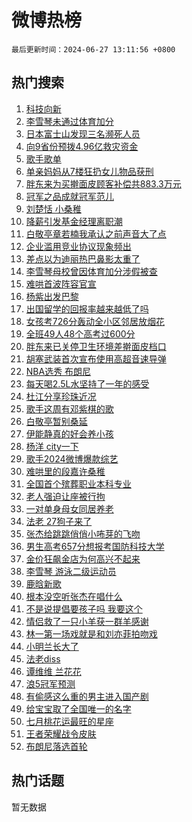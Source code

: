 # 微博热榜

`最后更新时间：2024-06-27 13:11:56 +0800`

## 热门搜索

1. [科技向新](https://m.weibo.cn/search?containerid=100103type%3D1%26t%3D10%26q%3D%23%E7%A7%91%E6%8A%80%E5%90%91%E6%96%B0%23&stream_entry_id=51&isnewpage=1&extparam=seat%3D1%26cate%3D10103%26stream_entry_id%3D51%26pos%3D0%26q%3D%2523%25E7%25A7%2591%25E6%258A%2580%25E5%2590%2591%25E6%2596%25B0%2523%26dgr%3D0%26filter_type%3Drealtimehot%26c_type%3D51%26display_time%3D1719465115%26pre_seqid%3D1719465115185016069226)
1. [李雪琴未通过体育加分](https://m.weibo.cn/search?containerid=100103type%3D1%26t%3D10%26q%3D%23%E6%9D%8E%E9%9B%AA%E7%90%B4%E6%9C%AA%E9%80%9A%E8%BF%87%E4%BD%93%E8%82%B2%E5%8A%A0%E5%88%86%23&stream_entry_id=31&isnewpage=1&extparam=seat%3D1%26flag%3D2%26filter_type%3Drealtimehot%26q%3D%2523%25E6%259D%258E%25E9%259B%25AA%25E7%2590%25B4%25E6%259C%25AA%25E9%2580%259A%25E8%25BF%2587%25E4%25BD%2593%25E8%2582%25B2%25E5%258A%25A0%25E5%2588%2586%2523%26c_type%3D31%26cate%3D5001%26dgr%3D0%26pos%3D0%26stream_entry_id%3D31%26realpos%3D1%26band_rank%3D1%26lcate%3D5001%26display_time%3D1719465115%26pre_seqid%3D1719465115185016069226)
1. [日本富士山发现三名濒死人员](https://m.weibo.cn/search?containerid=100103type%3D1%26t%3D10%26q%3D%23%E6%97%A5%E6%9C%AC%E5%AF%8C%E5%A3%AB%E5%B1%B1%E5%8F%91%E7%8E%B0%E4%B8%89%E5%90%8D%E6%BF%92%E6%AD%BB%E4%BA%BA%E5%91%98%23&stream_entry_id=31&isnewpage=1&extparam=seat%3D1%26flag%3D2%26filter_type%3Drealtimehot%26q%3D%2523%25E6%2597%25A5%25E6%259C%25AC%25E5%25AF%258C%25E5%25A3%25AB%25E5%25B1%25B1%25E5%258F%2591%25E7%258E%25B0%25E4%25B8%2589%25E5%2590%258D%25E6%25BF%2592%25E6%25AD%25BB%25E4%25BA%25BA%25E5%2591%2598%2523%26c_type%3D31%26cate%3D5001%26dgr%3D0%26pos%3D1%26stream_entry_id%3D31%26realpos%3D2%26band_rank%3D2%26lcate%3D5001%26display_time%3D1719465115%26pre_seqid%3D1719465115185016069226)
1. [向9省份预拨4.96亿救灾资金](https://m.weibo.cn/search?containerid=100103type%3D1%26t%3D10%26q%3D%23%E5%90%919%E7%9C%81%E4%BB%BD%E9%A2%84%E6%8B%A84.96%E4%BA%BF%E6%95%91%E7%81%BE%E8%B5%84%E9%87%91%23&stream_entry_id=31&isnewpage=1&extparam=seat%3D1%26flag%3D1%26filter_type%3Drealtimehot%26q%3D%2523%25E5%2590%25919%25E7%259C%2581%25E4%25BB%25BD%25E9%25A2%2584%25E6%258B%25A84.96%25E4%25BA%25BF%25E6%2595%2591%25E7%2581%25BE%25E8%25B5%2584%25E9%2587%2591%2523%26c_type%3D31%26cate%3D5001%26dgr%3D0%26pos%3D2%26stream_entry_id%3D31%26realpos%3D3%26band_rank%3D3%26lcate%3D5001%26display_time%3D1719465115%26pre_seqid%3D1719465115185016069226)
1. [歌手歌单](https://m.weibo.cn/search?containerid=100103type%3D1%26t%3D10%26q%3D%E6%AD%8C%E6%89%8B%E6%AD%8C%E5%8D%95&stream_entry_id=31&isnewpage=1&extparam=seat%3D1%26flag%3D1%26filter_type%3Drealtimehot%26q%3D%25E6%25AD%258C%25E6%2589%258B%25E6%25AD%258C%25E5%258D%2595%26c_type%3D31%26cate%3D5001%26dgr%3D0%26pos%3D3%26stream_entry_id%3D31%26realpos%3D4%26band_rank%3D4%26lcate%3D5001%26display_time%3D1719465115%26pre_seqid%3D1719465115185016069226)
1. [单亲妈妈从7楼狂扔女儿物品获刑](https://m.weibo.cn/search?containerid=100103type%3D1%26t%3D10%26q%3D%23%E5%8D%95%E4%BA%B2%E5%A6%88%E5%A6%88%E4%BB%8E7%E6%A5%BC%E7%8B%82%E6%89%94%E5%A5%B3%E5%84%BF%E7%89%A9%E5%93%81%E8%8E%B7%E5%88%91%23&stream_entry_id=31&isnewpage=1&extparam=seat%3D1%26flag%3D0%26filter_type%3Drealtimehot%26q%3D%2523%25E5%258D%2595%25E4%25BA%25B2%25E5%25A6%2588%25E5%25A6%2588%25E4%25BB%258E7%25E6%25A5%25BC%25E7%258B%2582%25E6%2589%2594%25E5%25A5%25B3%25E5%2584%25BF%25E7%2589%25A9%25E5%2593%2581%25E8%258E%25B7%25E5%2588%2591%2523%26c_type%3D31%26cate%3D5001%26dgr%3D0%26pos%3D4%26stream_entry_id%3D31%26realpos%3D5%26band_rank%3D5%26lcate%3D5001%26display_time%3D1719465115%26pre_seqid%3D1719465115185016069226)
1. [胖东来为买擀面皮顾客补偿共883.3万元](https://m.weibo.cn/search?containerid=100103type%3D1%26t%3D10%26q%3D%23%E8%83%96%E4%B8%9C%E6%9D%A5%E4%B8%BA%E4%B9%B0%E6%93%80%E9%9D%A2%E7%9A%AE%E9%A1%BE%E5%AE%A2%E8%A1%A5%E5%81%BF%E5%85%B1883.3%E4%B8%87%E5%85%83%23&stream_entry_id=31&isnewpage=1&extparam=seat%3D1%26flag%3D0%26filter_type%3Drealtimehot%26q%3D%2523%25E8%2583%2596%25E4%25B8%259C%25E6%259D%25A5%25E4%25B8%25BA%25E4%25B9%25B0%25E6%2593%2580%25E9%259D%25A2%25E7%259A%25AE%25E9%25A1%25BE%25E5%25AE%25A2%25E8%25A1%25A5%25E5%2581%25BF%25E5%2585%25B1883.3%25E4%25B8%2587%25E5%2585%2583%2523%26c_type%3D31%26cate%3D5001%26dgr%3D0%26pos%3D5%26stream_entry_id%3D31%26realpos%3D6%26band_rank%3D6%26lcate%3D5001%26display_time%3D1719465115%26pre_seqid%3D1719465115185016069226)
1. [冠军之品成就冠军范儿](https://m.weibo.cn/search?containerid=100103type%3D1%26t%3D10%26q%3D%23%E5%86%A0%E5%86%9B%E4%B9%8B%E5%93%81%E6%88%90%E5%B0%B1%E5%86%A0%E5%86%9B%E8%8C%83%E5%84%BF%23&stream_entry_id=31&isnewpage=1&extparam=seat%3D1%26is_ad_pos%3D1%26filter_type%3Drealtimehot%26q%3D%2523%25E5%2586%25A0%25E5%2586%259B%25E4%25B9%258B%25E5%2593%2581%25E6%2588%2590%25E5%25B0%25B1%25E5%2586%25A0%25E5%2586%259B%25E8%258C%2583%25E5%2584%25BF%2523%26c_type%3D31%26adid%3D243596%26cate%3D5001%26dgr%3D0%26pos%3D6%26stream_entry_id%3D31%26topic_ad%3D1%26band_rank%3D7%26lcate%3D5001%26display_time%3D1719465115%26pre_seqid%3D1719465115185016069226)
1. [刘楚恬 小桑稚](https://m.weibo.cn/search?containerid=100103type%3D1%26t%3D10%26q%3D%E5%88%98%E6%A5%9A%E6%81%AC+%E5%B0%8F%E6%A1%91%E7%A8%9A&stream_entry_id=31&isnewpage=1&extparam=seat%3D1%26flag%3D1%26filter_type%3Drealtimehot%26q%3D%25E5%2588%2598%25E6%25A5%259A%25E6%2581%25AC%2520%25E5%25B0%258F%25E6%25A1%2591%25E7%25A8%259A%26c_type%3D31%26cate%3D5001%26dgr%3D0%26pos%3D7%26stream_entry_id%3D31%26realpos%3D7%26band_rank%3D7%26lcate%3D5001%26display_time%3D1719465115%26pre_seqid%3D1719465115185016069226)
1. [降薪引发基金经理离职潮](https://m.weibo.cn/search?containerid=100103type%3D1%26t%3D10%26q%3D%23%E9%99%8D%E8%96%AA%E5%BC%95%E5%8F%91%E5%9F%BA%E9%87%91%E7%BB%8F%E7%90%86%E7%A6%BB%E8%81%8C%E6%BD%AE%23&stream_entry_id=31&isnewpage=1&extparam=seat%3D1%26flag%3D0%26filter_type%3Drealtimehot%26q%3D%2523%25E9%2599%258D%25E8%2596%25AA%25E5%25BC%2595%25E5%258F%2591%25E5%259F%25BA%25E9%2587%2591%25E7%25BB%258F%25E7%2590%2586%25E7%25A6%25BB%25E8%2581%258C%25E6%25BD%25AE%2523%26c_type%3D31%26cate%3D5001%26dgr%3D0%26pos%3D8%26stream_entry_id%3D31%26realpos%3D8%26band_rank%3D8%26lcate%3D5001%26display_time%3D1719465115%26pre_seqid%3D1719465115185016069226)
1. [白敬亭章若楠我承认之前声音大了点](https://m.weibo.cn/search?containerid=100103type%3D1%26t%3D10%26q%3D%23%E7%99%BD%E6%95%AC%E4%BA%AD%E7%AB%A0%E8%8B%A5%E6%A5%A0%E6%88%91%E6%89%BF%E8%AE%A4%E4%B9%8B%E5%89%8D%E5%A3%B0%E9%9F%B3%E5%A4%A7%E4%BA%86%E7%82%B9%23&stream_entry_id=31&isnewpage=1&extparam=seat%3D1%26flag%3D1%26filter_type%3Drealtimehot%26q%3D%2523%25E7%2599%25BD%25E6%2595%25AC%25E4%25BA%25AD%25E7%25AB%25A0%25E8%258B%25A5%25E6%25A5%25A0%25E6%2588%2591%25E6%2589%25BF%25E8%25AE%25A4%25E4%25B9%258B%25E5%2589%258D%25E5%25A3%25B0%25E9%259F%25B3%25E5%25A4%25A7%25E4%25BA%2586%25E7%2582%25B9%2523%26c_type%3D31%26cate%3D5001%26dgr%3D0%26pos%3D9%26stream_entry_id%3D31%26realpos%3D9%26band_rank%3D9%26lcate%3D5001%26display_time%3D1719465115%26pre_seqid%3D1719465115185016069226)
1. [企业滥用竞业协议现象频出](https://m.weibo.cn/search?containerid=100103type%3D1%26t%3D10%26q%3D%23%E4%BC%81%E4%B8%9A%E6%BB%A5%E7%94%A8%E7%AB%9E%E4%B8%9A%E5%8D%8F%E8%AE%AE%E7%8E%B0%E8%B1%A1%E9%A2%91%E5%87%BA%23&stream_entry_id=31&isnewpage=1&extparam=seat%3D1%26flag%3D1%26filter_type%3Drealtimehot%26q%3D%2523%25E4%25BC%2581%25E4%25B8%259A%25E6%25BB%25A5%25E7%2594%25A8%25E7%25AB%259E%25E4%25B8%259A%25E5%258D%258F%25E8%25AE%25AE%25E7%258E%25B0%25E8%25B1%25A1%25E9%25A2%2591%25E5%2587%25BA%2523%26c_type%3D31%26cate%3D5001%26dgr%3D0%26pos%3D10%26stream_entry_id%3D31%26realpos%3D10%26band_rank%3D10%26lcate%3D5001%26display_time%3D1719465115%26pre_seqid%3D1719465115185016069226)
1. [差点以为迪丽热巴鼻影太重了](https://m.weibo.cn/search?containerid=100103type%3D1%26t%3D10%26q%3D%E5%B7%AE%E7%82%B9%E4%BB%A5%E4%B8%BA%E8%BF%AA%E4%B8%BD%E7%83%AD%E5%B7%B4%E9%BC%BB%E5%BD%B1%E5%A4%AA%E9%87%8D%E4%BA%86&stream_entry_id=31&isnewpage=1&extparam=seat%3D1%26flag%3D2%26filter_type%3Drealtimehot%26q%3D%25E5%25B7%25AE%25E7%2582%25B9%25E4%25BB%25A5%25E4%25B8%25BA%25E8%25BF%25AA%25E4%25B8%25BD%25E7%2583%25AD%25E5%25B7%25B4%25E9%25BC%25BB%25E5%25BD%25B1%25E5%25A4%25AA%25E9%2587%258D%25E4%25BA%2586%26c_type%3D31%26cate%3D5001%26dgr%3D0%26pos%3D11%26stream_entry_id%3D31%26realpos%3D11%26band_rank%3D11%26lcate%3D5001%26display_time%3D1719465115%26pre_seqid%3D1719465115185016069226)
1. [李雪琴母校曾因体育加分涉假被查](https://m.weibo.cn/search?containerid=100103type%3D1%26t%3D10%26q%3D%23%E6%9D%8E%E9%9B%AA%E7%90%B4%E6%AF%8D%E6%A0%A1%E6%9B%BE%E5%9B%A0%E4%BD%93%E8%82%B2%E5%8A%A0%E5%88%86%E6%B6%89%E5%81%87%E8%A2%AB%E6%9F%A5%23&stream_entry_id=31&isnewpage=1&extparam=seat%3D1%26flag%3D1%26filter_type%3Drealtimehot%26q%3D%2523%25E6%259D%258E%25E9%259B%25AA%25E7%2590%25B4%25E6%25AF%258D%25E6%25A0%25A1%25E6%259B%25BE%25E5%259B%25A0%25E4%25BD%2593%25E8%2582%25B2%25E5%258A%25A0%25E5%2588%2586%25E6%25B6%2589%25E5%2581%2587%25E8%25A2%25AB%25E6%259F%25A5%2523%26c_type%3D31%26cate%3D5001%26dgr%3D0%26pos%3D12%26stream_entry_id%3D31%26realpos%3D12%26band_rank%3D12%26lcate%3D5001%26display_time%3D1719465115%26pre_seqid%3D1719465115185016069226)
1. [难哄首波阵容官宣](https://m.weibo.cn/search?containerid=100103type%3D1%26t%3D10%26q%3D%23%E9%9A%BE%E5%93%84%E9%A6%96%E6%B3%A2%E9%98%B5%E5%AE%B9%E5%AE%98%E5%AE%A3%23&stream_entry_id=31&isnewpage=1&extparam=seat%3D1%26flag%3D0%26filter_type%3Drealtimehot%26q%3D%2523%25E9%259A%25BE%25E5%2593%2584%25E9%25A6%2596%25E6%25B3%25A2%25E9%2598%25B5%25E5%25AE%25B9%25E5%25AE%2598%25E5%25AE%25A3%2523%26c_type%3D31%26cate%3D5001%26dgr%3D0%26pos%3D13%26stream_entry_id%3D31%26realpos%3D13%26band_rank%3D13%26lcate%3D5001%26display_time%3D1719465115%26pre_seqid%3D1719465115185016069226)
1. [杨紫出发巴黎](https://m.weibo.cn/search?containerid=100103type%3D1%26t%3D10%26q%3D%E6%9D%A8%E7%B4%AB%E5%87%BA%E5%8F%91%E5%B7%B4%E9%BB%8E&stream_entry_id=31&isnewpage=1&extparam=seat%3D1%26flag%3D1%26filter_type%3Drealtimehot%26q%3D%25E6%259D%25A8%25E7%25B4%25AB%25E5%2587%25BA%25E5%258F%2591%25E5%25B7%25B4%25E9%25BB%258E%26c_type%3D31%26cate%3D5001%26dgr%3D0%26pos%3D14%26stream_entry_id%3D31%26realpos%3D14%26band_rank%3D14%26lcate%3D5001%26display_time%3D1719465115%26pre_seqid%3D1719465115185016069226)
1. [出国留学的回报率越来越低了吗](https://m.weibo.cn/search?containerid=100103type%3D1%26t%3D10%26q%3D%23%E5%87%BA%E5%9B%BD%E7%95%99%E5%AD%A6%E7%9A%84%E5%9B%9E%E6%8A%A5%E7%8E%87%E8%B6%8A%E6%9D%A5%E8%B6%8A%E4%BD%8E%E4%BA%86%E5%90%97%23&stream_entry_id=31&isnewpage=1&extparam=seat%3D1%26flag%3D1%26filter_type%3Drealtimehot%26q%3D%2523%25E5%2587%25BA%25E5%259B%25BD%25E7%2595%2599%25E5%25AD%25A6%25E7%259A%2584%25E5%259B%259E%25E6%258A%25A5%25E7%258E%2587%25E8%25B6%258A%25E6%259D%25A5%25E8%25B6%258A%25E4%25BD%258E%25E4%25BA%2586%25E5%2590%2597%2523%26c_type%3D31%26cate%3D5001%26dgr%3D0%26pos%3D15%26stream_entry_id%3D31%26realpos%3D15%26band_rank%3D15%26lcate%3D5001%26display_time%3D1719465115%26pre_seqid%3D1719465115185016069226)
1. [女孩考726分轰动全小区邻居放烟花](https://m.weibo.cn/search?containerid=100103type%3D1%26t%3D10%26q%3D%23%E5%A5%B3%E5%AD%A9%E8%80%83726%E5%88%86%E8%BD%B0%E5%8A%A8%E5%85%A8%E5%B0%8F%E5%8C%BA%E9%82%BB%E5%B1%85%E6%94%BE%E7%83%9F%E8%8A%B1%23&stream_entry_id=31&isnewpage=1&extparam=seat%3D1%26flag%3D0%26filter_type%3Drealtimehot%26q%3D%2523%25E5%25A5%25B3%25E5%25AD%25A9%25E8%2580%2583726%25E5%2588%2586%25E8%25BD%25B0%25E5%258A%25A8%25E5%2585%25A8%25E5%25B0%258F%25E5%258C%25BA%25E9%2582%25BB%25E5%25B1%2585%25E6%2594%25BE%25E7%2583%259F%25E8%258A%25B1%2523%26c_type%3D31%26cate%3D5001%26dgr%3D0%26pos%3D16%26stream_entry_id%3D31%26realpos%3D16%26band_rank%3D16%26lcate%3D5001%26display_time%3D1719465115%26pre_seqid%3D1719465115185016069226)
1. [全班49人48个高考过600分](https://m.weibo.cn/search?containerid=100103type%3D1%26t%3D10%26q%3D%23%E5%85%A8%E7%8F%AD49%E4%BA%BA48%E4%B8%AA%E9%AB%98%E8%80%83%E8%BF%87600%E5%88%86%23&stream_entry_id=31&isnewpage=1&extparam=seat%3D1%26flag%3D2%26filter_type%3Drealtimehot%26q%3D%2523%25E5%2585%25A8%25E7%258F%25AD49%25E4%25BA%25BA48%25E4%25B8%25AA%25E9%25AB%2598%25E8%2580%2583%25E8%25BF%2587600%25E5%2588%2586%2523%26c_type%3D31%26cate%3D5001%26dgr%3D0%26pos%3D17%26stream_entry_id%3D31%26realpos%3D17%26band_rank%3D17%26lcate%3D5001%26display_time%3D1719465115%26pre_seqid%3D1719465115185016069226)
1. [胖东来已关停卫生环境差擀面皮档口](https://m.weibo.cn/search?containerid=100103type%3D1%26t%3D10%26q%3D%23%E8%83%96%E4%B8%9C%E6%9D%A5%E5%B7%B2%E5%85%B3%E5%81%9C%E5%8D%AB%E7%94%9F%E7%8E%AF%E5%A2%83%E5%B7%AE%E6%93%80%E9%9D%A2%E7%9A%AE%E6%A1%A3%E5%8F%A3%23&stream_entry_id=31&isnewpage=1&extparam=seat%3D1%26flag%3D0%26filter_type%3Drealtimehot%26q%3D%2523%25E8%2583%2596%25E4%25B8%259C%25E6%259D%25A5%25E5%25B7%25B2%25E5%2585%25B3%25E5%2581%259C%25E5%258D%25AB%25E7%2594%259F%25E7%258E%25AF%25E5%25A2%2583%25E5%25B7%25AE%25E6%2593%2580%25E9%259D%25A2%25E7%259A%25AE%25E6%25A1%25A3%25E5%258F%25A3%2523%26c_type%3D31%26cate%3D5001%26dgr%3D0%26pos%3D18%26stream_entry_id%3D31%26realpos%3D18%26band_rank%3D18%26lcate%3D5001%26display_time%3D1719465115%26pre_seqid%3D1719465115185016069226)
1. [胡塞武装首次宣布使用高超音速导弹](https://m.weibo.cn/search?containerid=100103type%3D1%26t%3D10%26q%3D%23%E8%83%A1%E5%A1%9E%E6%AD%A6%E8%A3%85%E9%A6%96%E6%AC%A1%E5%AE%A3%E5%B8%83%E4%BD%BF%E7%94%A8%E9%AB%98%E8%B6%85%E9%9F%B3%E9%80%9F%E5%AF%BC%E5%BC%B9%23&stream_entry_id=31&isnewpage=1&extparam=seat%3D1%26flag%3D1%26filter_type%3Drealtimehot%26q%3D%2523%25E8%2583%25A1%25E5%25A1%259E%25E6%25AD%25A6%25E8%25A3%2585%25E9%25A6%2596%25E6%25AC%25A1%25E5%25AE%25A3%25E5%25B8%2583%25E4%25BD%25BF%25E7%2594%25A8%25E9%25AB%2598%25E8%25B6%2585%25E9%259F%25B3%25E9%2580%259F%25E5%25AF%25BC%25E5%25BC%25B9%2523%26c_type%3D31%26cate%3D5001%26dgr%3D0%26pos%3D19%26stream_entry_id%3D31%26realpos%3D19%26band_rank%3D19%26lcate%3D5001%26display_time%3D1719465115%26pre_seqid%3D1719465115185016069226)
1. [NBA选秀 布朗尼](https://m.weibo.cn/search?containerid=100103type%3D1%26t%3D10%26q%3DNBA%E9%80%89%E7%A7%80+%E5%B8%83%E6%9C%97%E5%B0%BC&stream_entry_id=31&isnewpage=1&extparam=seat%3D1%26flag%3D0%26filter_type%3Drealtimehot%26q%3DNBA%25E9%2580%2589%25E7%25A7%2580%2520%25E5%25B8%2583%25E6%259C%2597%25E5%25B0%25BC%26c_type%3D31%26cate%3D5001%26dgr%3D0%26pos%3D20%26stream_entry_id%3D31%26realpos%3D20%26band_rank%3D20%26lcate%3D5001%26display_time%3D1719465115%26pre_seqid%3D1719465115185016069226)
1. [每天喝2.5L水坚持了一年的感受](https://m.weibo.cn/search?containerid=100103type%3D1%26t%3D10%26q%3D%23%E6%AF%8F%E5%A4%A9%E5%96%9D2.5L%E6%B0%B4%E5%9D%9A%E6%8C%81%E4%BA%86%E4%B8%80%E5%B9%B4%E7%9A%84%E6%84%9F%E5%8F%97%23&stream_entry_id=31&isnewpage=1&extparam=seat%3D1%26flag%3D2%26filter_type%3Drealtimehot%26q%3D%2523%25E6%25AF%258F%25E5%25A4%25A9%25E5%2596%259D2.5L%25E6%25B0%25B4%25E5%259D%259A%25E6%258C%2581%25E4%25BA%2586%25E4%25B8%2580%25E5%25B9%25B4%25E7%259A%2584%25E6%2584%259F%25E5%258F%2597%2523%26c_type%3D31%26cate%3D5001%26dgr%3D0%26pos%3D21%26stream_entry_id%3D31%26realpos%3D21%26band_rank%3D21%26lcate%3D5001%26display_time%3D1719465115%26pre_seqid%3D1719465115185016069226)
1. [杜江分享珍珠近况](https://m.weibo.cn/search?containerid=100103type%3D1%26t%3D10%26q%3D%23%E6%9D%9C%E6%B1%9F%E5%88%86%E4%BA%AB%E7%8F%8D%E7%8F%A0%E8%BF%91%E5%86%B5%23&stream_entry_id=31&isnewpage=1&extparam=seat%3D1%26flag%3D1%26filter_type%3Drealtimehot%26q%3D%2523%25E6%259D%259C%25E6%25B1%259F%25E5%2588%2586%25E4%25BA%25AB%25E7%258F%258D%25E7%258F%25A0%25E8%25BF%2591%25E5%2586%25B5%2523%26c_type%3D31%26cate%3D5001%26dgr%3D0%26pos%3D22%26stream_entry_id%3D31%26realpos%3D22%26band_rank%3D22%26lcate%3D5001%26display_time%3D1719465115%26pre_seqid%3D1719465115185016069226)
1. [歌手这周有邓紫棋的歌](https://m.weibo.cn/search?containerid=100103type%3D1%26t%3D10%26q%3D%23%E6%AD%8C%E6%89%8B%E8%BF%99%E5%91%A8%E6%9C%89%E9%82%93%E7%B4%AB%E6%A3%8B%E7%9A%84%E6%AD%8C%23&stream_entry_id=31&isnewpage=1&extparam=seat%3D1%26flag%3D1%26filter_type%3Drealtimehot%26q%3D%2523%25E6%25AD%258C%25E6%2589%258B%25E8%25BF%2599%25E5%2591%25A8%25E6%259C%2589%25E9%2582%2593%25E7%25B4%25AB%25E6%25A3%258B%25E7%259A%2584%25E6%25AD%258C%2523%26c_type%3D31%26cate%3D5001%26dgr%3D0%26pos%3D23%26stream_entry_id%3D31%26realpos%3D23%26band_rank%3D23%26lcate%3D5001%26display_time%3D1719465115%26pre_seqid%3D1719465115185016069226)
1. [白敬亭暂别桑延](https://m.weibo.cn/search?containerid=100103type%3D1%26t%3D10%26q%3D%23%E7%99%BD%E6%95%AC%E4%BA%AD%E6%9A%82%E5%88%AB%E6%A1%91%E5%BB%B6%23&stream_entry_id=31&isnewpage=1&extparam=seat%3D1%26flag%3D0%26filter_type%3Drealtimehot%26q%3D%2523%25E7%2599%25BD%25E6%2595%25AC%25E4%25BA%25AD%25E6%259A%2582%25E5%2588%25AB%25E6%25A1%2591%25E5%25BB%25B6%2523%26c_type%3D31%26cate%3D5001%26dgr%3D0%26pos%3D24%26stream_entry_id%3D31%26realpos%3D24%26band_rank%3D24%26lcate%3D5001%26display_time%3D1719465115%26pre_seqid%3D1719465115185016069226)
1. [伊能静真的好会养小孩](https://m.weibo.cn/search?containerid=100103type%3D1%26t%3D10%26q%3D%23%E4%BC%8A%E8%83%BD%E9%9D%99%E7%9C%9F%E7%9A%84%E5%A5%BD%E4%BC%9A%E5%85%BB%E5%B0%8F%E5%AD%A9%23&stream_entry_id=31&isnewpage=1&extparam=seat%3D1%26flag%3D1%26filter_type%3Drealtimehot%26q%3D%2523%25E4%25BC%258A%25E8%2583%25BD%25E9%259D%2599%25E7%259C%259F%25E7%259A%2584%25E5%25A5%25BD%25E4%25BC%259A%25E5%2585%25BB%25E5%25B0%258F%25E5%25AD%25A9%2523%26c_type%3D31%26cate%3D5001%26dgr%3D0%26pos%3D25%26stream_entry_id%3D31%26realpos%3D25%26band_rank%3D25%26lcate%3D5001%26display_time%3D1719465115%26pre_seqid%3D1719465115185016069226)
1. [杨洋 city一下](https://m.weibo.cn/search?containerid=100103type%3D1%26t%3D10%26q%3D%E6%9D%A8%E6%B4%8B+city%E4%B8%80%E4%B8%8B&stream_entry_id=31&isnewpage=1&extparam=seat%3D1%26flag%3D1%26filter_type%3Drealtimehot%26q%3D%25E6%259D%25A8%25E6%25B4%258B%2520city%25E4%25B8%2580%25E4%25B8%258B%26c_type%3D31%26cate%3D5001%26dgr%3D0%26pos%3D26%26stream_entry_id%3D31%26realpos%3D26%26band_rank%3D26%26lcate%3D5001%26display_time%3D1719465115%26pre_seqid%3D1719465115185016069226)
1. [歌手2024微博爆款综艺](https://m.weibo.cn/search?containerid=100103type%3D1%26t%3D10%26q%3D%23%E6%AD%8C%E6%89%8B2024%E5%BE%AE%E5%8D%9A%E7%88%86%E6%AC%BE%E7%BB%BC%E8%89%BA%23&stream_entry_id=31&isnewpage=1&extparam=seat%3D1%26flag%3D1%26filter_type%3Drealtimehot%26q%3D%2523%25E6%25AD%258C%25E6%2589%258B2024%25E5%25BE%25AE%25E5%258D%259A%25E7%2588%2586%25E6%25AC%25BE%25E7%25BB%25BC%25E8%2589%25BA%2523%26c_type%3D31%26cate%3D5001%26dgr%3D0%26pos%3D27%26stream_entry_id%3D31%26realpos%3D27%26band_rank%3D27%26lcate%3D5001%26display_time%3D1719465115%26pre_seqid%3D1719465115185016069226)
1. [难哄里的段嘉许桑稚](https://m.weibo.cn/search?containerid=100103type%3D1%26t%3D10%26q%3D%23%E9%9A%BE%E5%93%84%E9%87%8C%E7%9A%84%E6%AE%B5%E5%98%89%E8%AE%B8%E6%A1%91%E7%A8%9A%23&stream_entry_id=31&isnewpage=1&extparam=seat%3D1%26flag%3D1%26filter_type%3Drealtimehot%26q%3D%2523%25E9%259A%25BE%25E5%2593%2584%25E9%2587%258C%25E7%259A%2584%25E6%25AE%25B5%25E5%2598%2589%25E8%25AE%25B8%25E6%25A1%2591%25E7%25A8%259A%2523%26c_type%3D31%26cate%3D5001%26dgr%3D0%26pos%3D28%26stream_entry_id%3D31%26realpos%3D28%26band_rank%3D28%26lcate%3D5001%26display_time%3D1719465115%26pre_seqid%3D1719465115185016069226)
1. [全国首个殡葬职业本科专业](https://m.weibo.cn/search?containerid=100103type%3D1%26t%3D10%26q%3D%23%E5%85%A8%E5%9B%BD%E9%A6%96%E4%B8%AA%E6%AE%A1%E8%91%AC%E8%81%8C%E4%B8%9A%E6%9C%AC%E7%A7%91%E4%B8%93%E4%B8%9A%23&stream_entry_id=31&isnewpage=1&extparam=seat%3D1%26flag%3D0%26filter_type%3Drealtimehot%26q%3D%2523%25E5%2585%25A8%25E5%259B%25BD%25E9%25A6%2596%25E4%25B8%25AA%25E6%25AE%25A1%25E8%2591%25AC%25E8%2581%258C%25E4%25B8%259A%25E6%259C%25AC%25E7%25A7%2591%25E4%25B8%2593%25E4%25B8%259A%2523%26c_type%3D31%26cate%3D5001%26dgr%3D0%26pos%3D29%26stream_entry_id%3D31%26realpos%3D29%26band_rank%3D29%26lcate%3D5001%26display_time%3D1719465115%26pre_seqid%3D1719465115185016069226)
1. [老人强迫让座被行拘](https://m.weibo.cn/search?containerid=100103type%3D1%26t%3D10%26q%3D%23%E8%80%81%E4%BA%BA%E5%BC%BA%E8%BF%AB%E8%AE%A9%E5%BA%A7%E8%A2%AB%E8%A1%8C%E6%8B%98%23&stream_entry_id=31&isnewpage=1&extparam=seat%3D1%26flag%3D1%26filter_type%3Drealtimehot%26q%3D%2523%25E8%2580%2581%25E4%25BA%25BA%25E5%25BC%25BA%25E8%25BF%25AB%25E8%25AE%25A9%25E5%25BA%25A7%25E8%25A2%25AB%25E8%25A1%258C%25E6%258B%2598%2523%26c_type%3D31%26cate%3D5001%26dgr%3D0%26pos%3D30%26stream_entry_id%3D31%26realpos%3D30%26band_rank%3D30%26lcate%3D5001%26display_time%3D1719465115%26pre_seqid%3D1719465115185016069226)
1. [一对单身母女同居养老](https://m.weibo.cn/search?containerid=100103type%3D1%26t%3D10%26q%3D%E4%B8%80%E5%AF%B9%E5%8D%95%E8%BA%AB%E6%AF%8D%E5%A5%B3%E5%90%8C%E5%B1%85%E5%85%BB%E8%80%81&stream_entry_id=31&isnewpage=1&extparam=seat%3D1%26flag%3D1%26filter_type%3Drealtimehot%26q%3D%25E4%25B8%2580%25E5%25AF%25B9%25E5%258D%2595%25E8%25BA%25AB%25E6%25AF%258D%25E5%25A5%25B3%25E5%2590%258C%25E5%25B1%2585%25E5%2585%25BB%25E8%2580%2581%26c_type%3D31%26cate%3D5001%26dgr%3D0%26pos%3D31%26stream_entry_id%3D31%26realpos%3D31%26band_rank%3D31%26lcate%3D5001%26display_time%3D1719465115%26pre_seqid%3D1719465115185016069226)
1. [法老 27狗子来了](https://m.weibo.cn/search?containerid=100103type%3D1%26t%3D10%26q%3D%E6%B3%95%E8%80%81+27%E7%8B%97%E5%AD%90%E6%9D%A5%E4%BA%86&stream_entry_id=31&isnewpage=1&extparam=seat%3D1%26flag%3D0%26filter_type%3Drealtimehot%26q%3D%25E6%25B3%2595%25E8%2580%2581%252027%25E7%258B%2597%25E5%25AD%2590%25E6%259D%25A5%25E4%25BA%2586%26c_type%3D31%26cate%3D5001%26dgr%3D0%26pos%3D32%26stream_entry_id%3D31%26realpos%3D32%26band_rank%3D32%26lcate%3D5001%26display_time%3D1719465115%26pre_seqid%3D1719465115185016069226)
1. [张杰给跳跳俏俏小咘芽的飞吻](https://m.weibo.cn/search?containerid=100103type%3D1%26t%3D10%26q%3D%23%E5%BC%A0%E6%9D%B0%E7%BB%99%E8%B7%B3%E8%B7%B3%E4%BF%8F%E4%BF%8F%E5%B0%8F%E5%92%98%E8%8A%BD%E7%9A%84%E9%A3%9E%E5%90%BB%23&stream_entry_id=31&isnewpage=1&extparam=seat%3D1%26flag%3D1%26filter_type%3Drealtimehot%26q%3D%2523%25E5%25BC%25A0%25E6%259D%25B0%25E7%25BB%2599%25E8%25B7%25B3%25E8%25B7%25B3%25E4%25BF%258F%25E4%25BF%258F%25E5%25B0%258F%25E5%2592%2598%25E8%258A%25BD%25E7%259A%2584%25E9%25A3%259E%25E5%2590%25BB%2523%26c_type%3D31%26cate%3D5001%26dgr%3D0%26pos%3D33%26stream_entry_id%3D31%26realpos%3D33%26band_rank%3D33%26lcate%3D5001%26display_time%3D1719465115%26pre_seqid%3D1719465115185016069226)
1. [男生高考657分想报考国防科技大学](https://m.weibo.cn/search?containerid=100103type%3D1%26t%3D10%26q%3D%23%E7%94%B7%E7%94%9F%E9%AB%98%E8%80%83657%E5%88%86%E6%83%B3%E6%8A%A5%E8%80%83%E5%9B%BD%E9%98%B2%E7%A7%91%E6%8A%80%E5%A4%A7%E5%AD%A6%23&stream_entry_id=31&isnewpage=1&extparam=seat%3D1%26flag%3D1%26filter_type%3Drealtimehot%26q%3D%2523%25E7%2594%25B7%25E7%2594%259F%25E9%25AB%2598%25E8%2580%2583657%25E5%2588%2586%25E6%2583%25B3%25E6%258A%25A5%25E8%2580%2583%25E5%259B%25BD%25E9%2598%25B2%25E7%25A7%2591%25E6%258A%2580%25E5%25A4%25A7%25E5%25AD%25A6%2523%26c_type%3D31%26cate%3D5001%26dgr%3D0%26pos%3D34%26stream_entry_id%3D31%26realpos%3D34%26band_rank%3D34%26lcate%3D5001%26display_time%3D1719465115%26pre_seqid%3D1719465115185016069226)
1. [金价狂飙金店为何高兴不起来](https://m.weibo.cn/search?containerid=100103type%3D1%26t%3D10%26q%3D%23%E9%87%91%E4%BB%B7%E7%8B%82%E9%A3%99%E9%87%91%E5%BA%97%E4%B8%BA%E4%BD%95%E9%AB%98%E5%85%B4%E4%B8%8D%E8%B5%B7%E6%9D%A5%23&stream_entry_id=31&isnewpage=1&extparam=seat%3D1%26flag%3D1%26filter_type%3Drealtimehot%26q%3D%2523%25E9%2587%2591%25E4%25BB%25B7%25E7%258B%2582%25E9%25A3%2599%25E9%2587%2591%25E5%25BA%2597%25E4%25B8%25BA%25E4%25BD%2595%25E9%25AB%2598%25E5%2585%25B4%25E4%25B8%258D%25E8%25B5%25B7%25E6%259D%25A5%2523%26c_type%3D31%26cate%3D5001%26dgr%3D0%26pos%3D35%26stream_entry_id%3D31%26realpos%3D35%26band_rank%3D35%26lcate%3D5001%26display_time%3D1719465115%26pre_seqid%3D1719465115185016069226)
1. [李雪琴 游泳二级运动员](https://m.weibo.cn/search?containerid=100103type%3D1%26t%3D10%26q%3D%E6%9D%8E%E9%9B%AA%E7%90%B4+%E6%B8%B8%E6%B3%B3%E4%BA%8C%E7%BA%A7%E8%BF%90%E5%8A%A8%E5%91%98&stream_entry_id=31&isnewpage=1&extparam=seat%3D1%26flag%3D0%26filter_type%3Drealtimehot%26q%3D%25E6%259D%258E%25E9%259B%25AA%25E7%2590%25B4%2520%25E6%25B8%25B8%25E6%25B3%25B3%25E4%25BA%258C%25E7%25BA%25A7%25E8%25BF%2590%25E5%258A%25A8%25E5%2591%2598%26c_type%3D31%26cate%3D5001%26dgr%3D0%26pos%3D36%26stream_entry_id%3D31%26realpos%3D36%26band_rank%3D36%26lcate%3D5001%26display_time%3D1719465115%26pre_seqid%3D1719465115185016069226)
1. [鹿晗新歌](https://m.weibo.cn/search?containerid=100103type%3D1%26t%3D10%26q%3D%E9%B9%BF%E6%99%97%E6%96%B0%E6%AD%8C&stream_entry_id=31&isnewpage=1&extparam=seat%3D1%26flag%3D1%26filter_type%3Drealtimehot%26q%3D%25E9%25B9%25BF%25E6%2599%2597%25E6%2596%25B0%25E6%25AD%258C%26c_type%3D31%26cate%3D5001%26dgr%3D0%26pos%3D37%26stream_entry_id%3D31%26realpos%3D37%26band_rank%3D37%26lcate%3D5001%26display_time%3D1719465115%26pre_seqid%3D1719465115185016069226)
1. [根本没空听张杰在唱什么](https://m.weibo.cn/search?containerid=100103type%3D1%26t%3D10%26q%3D%23%E6%A0%B9%E6%9C%AC%E6%B2%A1%E7%A9%BA%E5%90%AC%E5%BC%A0%E6%9D%B0%E5%9C%A8%E5%94%B1%E4%BB%80%E4%B9%88%23&stream_entry_id=31&isnewpage=1&extparam=seat%3D1%26flag%3D0%26filter_type%3Drealtimehot%26q%3D%2523%25E6%25A0%25B9%25E6%259C%25AC%25E6%25B2%25A1%25E7%25A9%25BA%25E5%2590%25AC%25E5%25BC%25A0%25E6%259D%25B0%25E5%259C%25A8%25E5%2594%25B1%25E4%25BB%2580%25E4%25B9%2588%2523%26c_type%3D31%26cate%3D5001%26dgr%3D0%26pos%3D38%26stream_entry_id%3D31%26realpos%3D38%26band_rank%3D38%26lcate%3D5001%26display_time%3D1719465115%26pre_seqid%3D1719465115185016069226)
1. [不是说提倡要孩子吗 我要这个](https://m.weibo.cn/search?containerid=100103type%3D1%26t%3D10%26q%3D%E4%B8%8D%E6%98%AF%E8%AF%B4%E6%8F%90%E5%80%A1%E8%A6%81%E5%AD%A9%E5%AD%90%E5%90%97+%E6%88%91%E8%A6%81%E8%BF%99%E4%B8%AA&stream_entry_id=31&isnewpage=1&extparam=seat%3D1%26flag%3D0%26filter_type%3Drealtimehot%26q%3D%25E4%25B8%258D%25E6%2598%25AF%25E8%25AF%25B4%25E6%258F%2590%25E5%2580%25A1%25E8%25A6%2581%25E5%25AD%25A9%25E5%25AD%2590%25E5%2590%2597%2520%25E6%2588%2591%25E8%25A6%2581%25E8%25BF%2599%25E4%25B8%25AA%26c_type%3D31%26cate%3D5001%26dgr%3D0%26pos%3D39%26stream_entry_id%3D31%26realpos%3D39%26band_rank%3D39%26lcate%3D5001%26display_time%3D1719465115%26pre_seqid%3D1719465115185016069226)
1. [情侣救了一只小羊获一群羊感谢](https://m.weibo.cn/search?containerid=100103type%3D1%26t%3D10%26q%3D%23%E6%83%85%E4%BE%A3%E6%95%91%E4%BA%86%E4%B8%80%E5%8F%AA%E5%B0%8F%E7%BE%8A%E8%8E%B7%E4%B8%80%E7%BE%A4%E7%BE%8A%E6%84%9F%E8%B0%A2%23&stream_entry_id=31&isnewpage=1&extparam=seat%3D1%26flag%3D32768%26filter_type%3Drealtimehot%26q%3D%2523%25E6%2583%2585%25E4%25BE%25A3%25E6%2595%2591%25E4%25BA%2586%25E4%25B8%2580%25E5%258F%25AA%25E5%25B0%258F%25E7%25BE%258A%25E8%258E%25B7%25E4%25B8%2580%25E7%25BE%25A4%25E7%25BE%258A%25E6%2584%259F%25E8%25B0%25A2%2523%26c_type%3D31%26cate%3D5001%26dgr%3D0%26pos%3D40%26stream_entry_id%3D31%26realpos%3D40%26band_rank%3D40%26lcate%3D5001%26display_time%3D1719465115%26pre_seqid%3D1719465115185016069226)
1. [林一第一场戏就是和刘亦菲拍吻戏](https://m.weibo.cn/search?containerid=100103type%3D1%26t%3D10%26q%3D%E6%9E%97%E4%B8%80%E7%AC%AC%E4%B8%80%E5%9C%BA%E6%88%8F%E5%B0%B1%E6%98%AF%E5%92%8C%E5%88%98%E4%BA%A6%E8%8F%B2%E6%8B%8D%E5%90%BB%E6%88%8F&stream_entry_id=31&isnewpage=1&extparam=seat%3D1%26flag%3D1%26filter_type%3Drealtimehot%26q%3D%25E6%259E%2597%25E4%25B8%2580%25E7%25AC%25AC%25E4%25B8%2580%25E5%259C%25BA%25E6%2588%258F%25E5%25B0%25B1%25E6%2598%25AF%25E5%2592%258C%25E5%2588%2598%25E4%25BA%25A6%25E8%258F%25B2%25E6%258B%258D%25E5%2590%25BB%25E6%2588%258F%26c_type%3D31%26cate%3D5001%26dgr%3D0%26pos%3D41%26stream_entry_id%3D31%26realpos%3D41%26band_rank%3D41%26lcate%3D5001%26display_time%3D1719465115%26pre_seqid%3D1719465115185016069226)
1. [小明兰长大了](https://m.weibo.cn/search?containerid=100103type%3D1%26t%3D10%26q%3D%23%E5%B0%8F%E6%98%8E%E5%85%B0%E9%95%BF%E5%A4%A7%E4%BA%86%23&stream_entry_id=31&isnewpage=1&extparam=seat%3D1%26flag%3D1%26filter_type%3Drealtimehot%26q%3D%2523%25E5%25B0%258F%25E6%2598%258E%25E5%2585%25B0%25E9%2595%25BF%25E5%25A4%25A7%25E4%25BA%2586%2523%26c_type%3D31%26cate%3D5001%26dgr%3D0%26pos%3D42%26stream_entry_id%3D31%26realpos%3D42%26band_rank%3D42%26lcate%3D5001%26display_time%3D1719465115%26pre_seqid%3D1719465115185016069226)
1. [法老diss](https://m.weibo.cn/search?containerid=100103type%3D1%26t%3D10%26q%3D%E6%B3%95%E8%80%81diss&stream_entry_id=31&isnewpage=1&extparam=seat%3D1%26flag%3D0%26filter_type%3Drealtimehot%26q%3D%25E6%25B3%2595%25E8%2580%2581diss%26c_type%3D31%26cate%3D5001%26dgr%3D0%26pos%3D43%26stream_entry_id%3D31%26realpos%3D43%26band_rank%3D43%26lcate%3D5001%26display_time%3D1719465115%26pre_seqid%3D1719465115185016069226)
1. [谭维维 兰花花](https://m.weibo.cn/search?containerid=100103type%3D1%26t%3D10%26q%3D%E8%B0%AD%E7%BB%B4%E7%BB%B4+%E5%85%B0%E8%8A%B1%E8%8A%B1&stream_entry_id=31&isnewpage=1&extparam=seat%3D1%26flag%3D1%26filter_type%3Drealtimehot%26q%3D%25E8%25B0%25AD%25E7%25BB%25B4%25E7%25BB%25B4%2520%25E5%2585%25B0%25E8%258A%25B1%25E8%258A%25B1%26c_type%3D31%26cate%3D5001%26dgr%3D0%26pos%3D44%26stream_entry_id%3D31%26realpos%3D44%26band_rank%3D44%26lcate%3D5001%26display_time%3D1719465115%26pre_seqid%3D1719465115185016069226)
1. [浪5冠军预测](https://m.weibo.cn/search?containerid=100103type%3D1%26t%3D10%26q%3D%23%E6%B5%AA5%E5%86%A0%E5%86%9B%E9%A2%84%E6%B5%8B%23&stream_entry_id=31&isnewpage=1&extparam=seat%3D1%26flag%3D1%26filter_type%3Drealtimehot%26q%3D%2523%25E6%25B5%25AA5%25E5%2586%25A0%25E5%2586%259B%25E9%25A2%2584%25E6%25B5%258B%2523%26c_type%3D31%26cate%3D5001%26dgr%3D0%26pos%3D45%26stream_entry_id%3D31%26realpos%3D45%26band_rank%3D45%26lcate%3D5001%26display_time%3D1719465115%26pre_seqid%3D1719465115185016069226)
1. [有偷感这么重的男主进入国产剧](https://m.weibo.cn/search?containerid=100103type%3D1%26t%3D10%26q%3D%23%E6%9C%89%E5%81%B7%E6%84%9F%E8%BF%99%E4%B9%88%E9%87%8D%E7%9A%84%E7%94%B7%E4%B8%BB%E8%BF%9B%E5%85%A5%E5%9B%BD%E4%BA%A7%E5%89%A7%23&stream_entry_id=31&isnewpage=1&extparam=seat%3D1%26flag%3D1%26filter_type%3Drealtimehot%26q%3D%2523%25E6%259C%2589%25E5%2581%25B7%25E6%2584%259F%25E8%25BF%2599%25E4%25B9%2588%25E9%2587%258D%25E7%259A%2584%25E7%2594%25B7%25E4%25B8%25BB%25E8%25BF%259B%25E5%2585%25A5%25E5%259B%25BD%25E4%25BA%25A7%25E5%2589%25A7%2523%26c_type%3D31%26cate%3D5001%26dgr%3D0%26pos%3D46%26stream_entry_id%3D31%26realpos%3D46%26band_rank%3D46%26lcate%3D5001%26display_time%3D1719465115%26pre_seqid%3D1719465115185016069226)
1. [给宝宝取了全国唯一的名字](https://m.weibo.cn/search?containerid=100103type%3D1%26t%3D10%26q%3D%23%E7%BB%99%E5%AE%9D%E5%AE%9D%E5%8F%96%E4%BA%86%E5%85%A8%E5%9B%BD%E5%94%AF%E4%B8%80%E7%9A%84%E5%90%8D%E5%AD%97%23&stream_entry_id=31&isnewpage=1&extparam=seat%3D1%26flag%3D0%26filter_type%3Drealtimehot%26q%3D%2523%25E7%25BB%2599%25E5%25AE%259D%25E5%25AE%259D%25E5%258F%2596%25E4%25BA%2586%25E5%2585%25A8%25E5%259B%25BD%25E5%2594%25AF%25E4%25B8%2580%25E7%259A%2584%25E5%2590%258D%25E5%25AD%2597%2523%26c_type%3D31%26cate%3D5001%26dgr%3D0%26pos%3D47%26stream_entry_id%3D31%26realpos%3D47%26band_rank%3D47%26lcate%3D5001%26display_time%3D1719465115%26pre_seqid%3D1719465115185016069226)
1. [七月桃花运最旺的星座](https://m.weibo.cn/search?containerid=100103type%3D1%26t%3D10%26q%3D%E4%B8%83%E6%9C%88%E6%A1%83%E8%8A%B1%E8%BF%90%E6%9C%80%E6%97%BA%E7%9A%84%E6%98%9F%E5%BA%A7&stream_entry_id=31&isnewpage=1&extparam=seat%3D1%26flag%3D0%26filter_type%3Drealtimehot%26q%3D%25E4%25B8%2583%25E6%259C%2588%25E6%25A1%2583%25E8%258A%25B1%25E8%25BF%2590%25E6%259C%2580%25E6%2597%25BA%25E7%259A%2584%25E6%2598%259F%25E5%25BA%25A7%26c_type%3D31%26cate%3D5001%26dgr%3D0%26pos%3D48%26stream_entry_id%3D31%26realpos%3D48%26band_rank%3D48%26lcate%3D5001%26display_time%3D1719465115%26pre_seqid%3D1719465115185016069226)
1. [王者荣耀战令皮肤](https://m.weibo.cn/search?containerid=100103type%3D1%26t%3D10%26q%3D%23%E7%8E%8B%E8%80%85%E8%8D%A3%E8%80%80%E6%88%98%E4%BB%A4%E7%9A%AE%E8%82%A4%23&stream_entry_id=31&isnewpage=1&extparam=seat%3D1%26flag%3D0%26filter_type%3Drealtimehot%26q%3D%2523%25E7%258E%258B%25E8%2580%2585%25E8%258D%25A3%25E8%2580%2580%25E6%2588%2598%25E4%25BB%25A4%25E7%259A%25AE%25E8%2582%25A4%2523%26c_type%3D31%26cate%3D5001%26dgr%3D0%26pos%3D49%26stream_entry_id%3D31%26realpos%3D49%26band_rank%3D49%26lcate%3D5001%26display_time%3D1719465115%26pre_seqid%3D1719465115185016069226)
1. [布朗尼落选首轮](https://m.weibo.cn/search?containerid=100103type%3D1%26t%3D10%26q%3D%23%E5%B8%83%E6%9C%97%E5%B0%BC%E8%90%BD%E9%80%89%E9%A6%96%E8%BD%AE%23&stream_entry_id=31&isnewpage=1&extparam=seat%3D1%26flag%3D1%26filter_type%3Drealtimehot%26q%3D%2523%25E5%25B8%2583%25E6%259C%2597%25E5%25B0%25BC%25E8%2590%25BD%25E9%2580%2589%25E9%25A6%2596%25E8%25BD%25AE%2523%26c_type%3D31%26cate%3D5001%26dgr%3D0%26pos%3D50%26stream_entry_id%3D31%26realpos%3D50%26band_rank%3D50%26lcate%3D5001%26display_time%3D1719465115%26pre_seqid%3D1719465115185016069226)

## 热门话题

暂无数据
